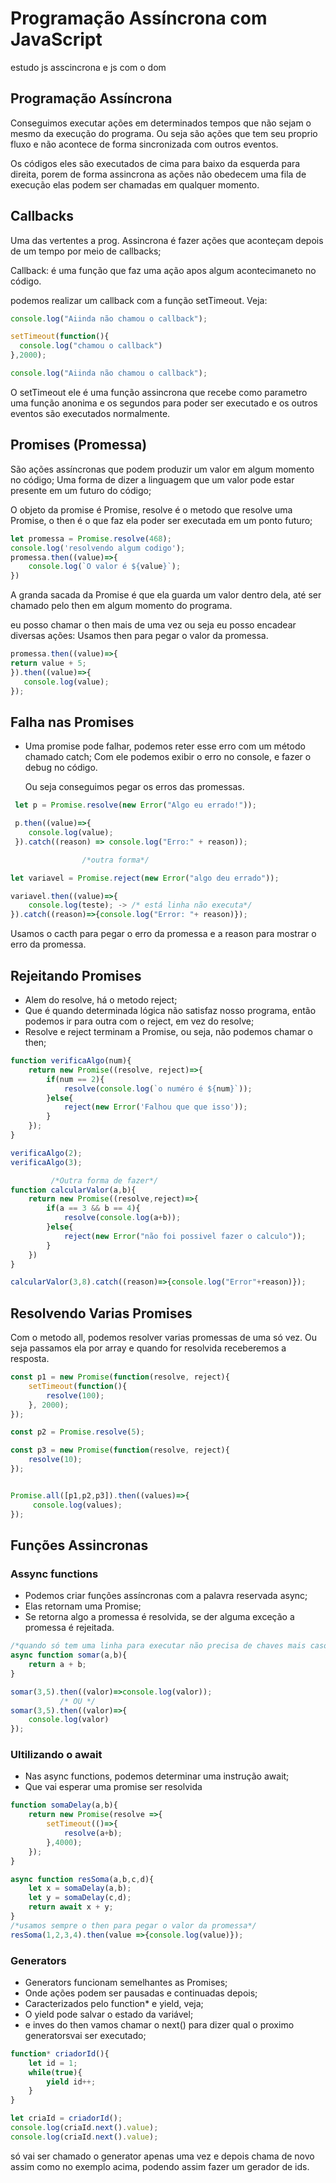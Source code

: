 # Programação Assíncrona com JavaScript

estudo js asscincrona e js com o dom

## Programação Assíncrona

Conseguimos executar ações em determinados tempos que não sejam o mesmo da execução do programa. Ou seja são ações que tem seu proprio fluxo e não acontece de forma sincronizada com outros eventos.

Os códigos eles são executados de cima para baixo da esquerda para direita, porem de forma assincrona as ações não obedecem uma fila de execução elas podem ser chamadas em qualquer momento.

## Callbacks

Uma das vertentes a prog. Assincrona é fazer ações que aconteçam depois de um tempo por meio de callbacks;

Callback: é uma função que faz uma ação apos algum acontecimaneto no código.

podemos realizar um callback com a função setTimeout. Veja:

```js
console.log("Aiinda não chamou o callback");

setTimeout(function(){
  console.log("chamou o callback")
},2000);

console.log("Aiinda não chamou o callback");

```

O setTimeout ele é uma função assincrona que recebe como parametro uma função anonima e os segundos para poder ser executado e os outros eventos são executados normalmente.

## Promises (Promessa)

São ações assíncronas que podem produzir um valor em algum momento no código; Uma forma de dizer a linguagem que um valor pode estar presente em um futuro do código;

O objeto da promise é Promise, resolve é o metodo que resolve uma Promise, o then é o que faz ela poder ser executada em um ponto futuro;

```js
let promessa = Promise.resolve(468);
console.log('resolvendo algum codigo');
promessa.then((value)=>{
    console.log(`O valor é ${value}`);
})


```

A granda sacada da Promise é que ela guarda um valor dentro dela, até ser chamado pelo then em algum momento do programa.

eu posso chamar o then mais de uma vez ou seja eu posso encadear diversas ações: Usamos then para pegar o valor da promessa.

```js
promessa.then((value)=>{
return value + 5;
}).then((value)=>{
   console.log(value);
});

```

## Falha nas Promises

* Uma promise pode falhar, podemos reter esse erro com um método chamado catch; Com ele podemos exibir o erro no console, e fazer o debug no código.

  Ou seja conseguimos pegar os erros das promessas.

```js
 let p = Promise.resolve(new Error("Algo eu errado!"));

 p.then((value)=>{
    console.log(value);
 }).catch((reason) => console.log("Erro:" + reason));

                /*outra forma*/

let variavel = Promise.reject(new Error("algo deu errado"));

variavel.then((value)=>{
    console.log(teste); -> /* está linha não executa*/
}).catch((reason)=>{console.log("Error: "+ reason)});
```

Usamos o cacth para pegar o erro da promessa e a reason para mostrar o erro da promessa.

## Rejeitando Promises

* Alem do resolve, há o metodo reject;
* Que é quando determinada lógica não satisfaz nosso programa, então podemos ir para outra com o reject, em vez do resolve;
* Resolve e reject terminam a Promise, ou seja, não podemos chamar o then;

```js
function verificaAlgo(num){
    return new Promise((resolve, reject)=>{
        if(num == 2){
            resolve(console.log(`o numéro é ${num}`));
        }else{
            reject(new Error('Falhou que que isso'));
        }
    });
}

verificaAlgo(2);
verificaAlgo(3);

         /*Outra forma de fazer*/
function calcularValor(a,b){
    return new Promise((resolve,reject)=>{
        if(a == 3 && b == 4){
            resolve(console.log(a+b));
        }else{
            reject(new Error("não foi possivel fazer o calculo"));
        }
    })
}

calcularValor(3,8).catch((reason)=>{console.log("Error"+reason)});
```

## Resolvendo Varias Promises

Com o metodo all, podemos resolver varias promessas de uma só vez. Ou seja passamos ela por array e quando for resolvida receberemos a resposta.

```js
const p1 = new Promise(function(resolve, reject){
    setTimeout(function(){
        resolve(100);
    }, 2000);
});

const p2 = Promise.resolve(5);

const p3 = new Promise(function(resolve, reject){
    resolve(10);
});


Promise.all([p1,p2,p3]).then((values)=>{
     console.log(values);
});
```

## Funções Assincronas

### Assync functions

* Podemos criar funções assíncronas com a palavra reservada async;
* Elas retornam uma Promise;
* Se retorna algo a promessa é resolvida, se der alguma exceção a promessa é rejeitada.

```js
/*quando só tem uma linha para executar não precisa de chaves mais caso tenha ai precisa*/
async function somar(a,b){
    return a + b;
}

somar(3,5).then((valor)=>console.log(valor));
           /* OU */
somar(3,5).then((valor)=>{
    console.log(valor)
});
```

### Ultilizando o await

* Nas async functions, podemos determinar uma instrução await;
* Que vai esperar uma promise ser resolvida

```js
function somaDelay(a,b){
    return new Promise(resolve =>{
        setTimeout(()=>{
            resolve(a+b);
        },4000);
    });
}

async function resSoma(a,b,c,d){
    let x = somaDelay(a,b);
    let y = somaDelay(c,d);
    return await x + y;
}
/*usamos sempre o then para pegar o valor da promessa*/
resSoma(1,2,3,4).then(value =>{console.log(value)});
```

### Generators

* Generators funcionam semelhantes as Promises;
* Onde ações podem ser pausadas e continuadas depois;
* Caracterizados pelo function* e yield, veja;
* O yield pode salvar o estado da variável;
* e inves do then vamos chamar o next() para dizer qual o proximo generatorsvai ser executado;

```js
function* criadorId(){
    let id = 1;
    while(true){
        yield id++;
    }
}

let criaId = criadorId();
console.log(criaId.next().value);
console.log(criaId.next().value);
```

só vai ser chamado o generator apenas uma vez e depois chama de novo assim como no exemplo acima, podendo assim fazer um gerador de ids.
